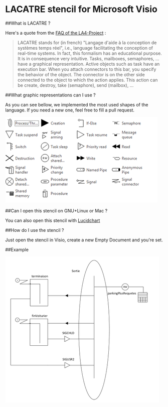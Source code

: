 LACATRE stencil for Microsoft Visio
=============

##What is LACATRE ?

Here's a quote from the [FAQ of the LA4-Project](http://la4.berlios.de/faq.html) : 
> LACATRE stands for (in french) "Langage d'aide à la conception de systèmes temps réel", i.e., language facilitating the conception of real-time systems. In fact, this formalism has an educational purpose. It is in consequence very intuitive. Tasks, mailboxes, semaphores, ... have a graphical representation. Active objects such as task have an execution bar. When you attach connectors to this bar, you specify the behavior of the object. The connector is on the other side connected to the object to which the action applies. This action can be create, destroy, take (semaphore), send (mailbox), ...

##What graphic representations can I use ?

As you can see bellow, we implemented the most used shapes of the language.
If you need a new one, feel free to fill a pull request.

![](docs/stencils.png)

##Can I open this stencil on GNU+Linux or Mac ?

You can also open this stencil with [Lucidchart](https://www.lucidchart.com/)

##How do I use the stencil ?

Just open the stencil in Visio, create a new Empty Document and you're set.

##Example

![](docs/example.png)
